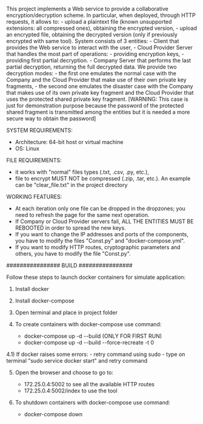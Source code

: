 This project implements a Web service to provide a collaborative encryption/decryption scheme. In particular, when 
deployed, through HTTP requests, it allows to:
    - upload a plaintext file (known unsupported extensions: all compressed ones), obtaining the encrypted version,
    - upload an encrypted file, obtaining the decrypted version (only if previously encrypted with same tool).
System consists of 3 entities:
    - Client that provides the Web service to interact with the user,
    - Cloud Provider Server that handles the most part of operations:
        - providing encryption keys,
        - providing first partial decryption.
    - Company Server that performs the last partial decryption, returning the full decrypted data.
We provide two decryption modes:
    - the first one emulates the normal case with the Company and the Cloud Provider that make use of their own private 
      key fragments,
    - the second one emulates the disaster case with the Company that makes use of its own private key fragment and the 
      Cloud Provider that uses the protected shared private key fragment. [WARNING: This case is just for demonstration 
      purpose because the password of the protected shared fragment is transmitted among the entities but it is needed a
      more secure way to obtain the password]

SYSTEM REQUIREMENTS:
- Architecture: 64-bit host or virtual machine
- OS:           Linux

FILE REQUIREMENTS:
- it works with "normal" files types (.txt, .csv, .py, etc.),
- file to encrypt MUST NOT be compressed (.zip, .tar, etc.).
An example can be "clear_file.txt" in the project directory

WORKING FEATURES:
- At each iteration only one file can be dropped in the dropzones; you need to refresh the page for the same next 
  operation.
- If Company or Cloud Provider servers fail, ALL THE ENTITIES MUST BE REBOOTED in order to spread the new keys.
- If you want to change the IP addresses and ports of the components, you have to modify the files "Const.py" and 
  "docker-compose.yml".
- If you want to modify HTTP routes, cryptographic parameters and others, you have to modify the file "Const.py".

################ BUILD ################

Follow these steps to launch docker containers for simulate application:

1) Install docker

2) Install docker-compose

3) Open terminal and place in project folder

4) To create containers with docker-compose use command:
	- docker-compose up -d --build                          (ONLY FOR FIRST RUN)
	- docker-compose up -d --build --force-recreate -t 0

4.1) If docker raises some errors:
    - retry command using sudo
    - type on terminal "sudo service docker start" and retry command

5) Open the browser and choose to go to:
    - 172.25.0.4:5002 to see all the available HTTP routes
    - 172.25.0.4:5002/index to use the tool

5) To shutdown containers with docker-compose use command:
	- docker-compose down
